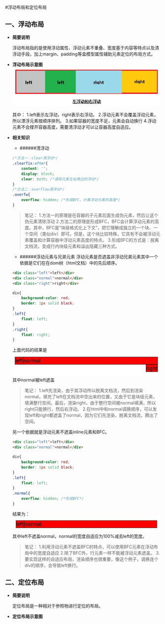 #浮动布局和定位布局

## 一、浮动布局
* __简要说明__

    浮动布局指的是使用浮动属性、浮动元素不重叠、宽度基于内容等特点以及清浮动手段，加上margin、padding等盒模型属性辅助元素定位的布局方式。
* __浮动布局示意图__
![浮动布局示意图](./imgs/float.jpg)
    
    其中：
    1.left表示左浮动，right表示右浮动。
    2.浮动元素不会覆盖浮动元素，所以漂浮元素按顺序排列。
    3.如果容器的宽度不足，元素会自动换行
    4.浮动元素不会撑开容器高度，需要清浮动才可以让容器高度自适应。
* __相关知识__
    * ######清浮动
    ```css
    /*方法一：clear清浮动*/
    .clearfix:after{
        content: '';
        display: block;
        clear: both; /*请除元素左右两边的浮动*/
    }
    /*方法二：overflow清浮动*/
    .overfw{
        overflow: hidden; /*形成BFC，计算浮动元素的高度*/
    }
    ```
    > 笔记：
    > 1.方法一的原理是在容器的子元素后面生成伪元素，然后让这个伪元素清除浮动
    > 2.方法二的原理是形成BFC，BFC会计算浮动元素的高度。其中，BFC是“块级格式化上下文”，把它理解成独立的一个块、一个空间（类似div）即可。但是，这个块比较特殊，它具有不会被浮动元素覆盖和计算容器中浮动元素高度的特点。
    > 3.形成BFC的方式是：脱离文档流，变成行内块级元素和溢出隐藏三种方式。
    * ######浮动元素与兄弟元素
    浮动元素是否遮盖非浮动兄弟元素其中一个依据是它们在在dom树（html文档）中的先后顺序。
    ```html
    <div class="left">left</div>
    <div class="normal">normal</div>
    <div class="right">right</div>
    ```
    ```css
    div{
        background-color: red;
        border: 1px solid black;
    }
    .left{
        float: left;
    }
    .right{
        float: right;
    }
    ```
    上面代码的结果是
    ![sibling-float-1](./imgs/sibling-float-1.jpg)
    其中normal被left遮盖
    
    > 笔记：
    > 1.left先渲染，由于其浮动所以脱离文档流，然后到渲染normal，填充了left在文档流中空出来的位置，又由于它是块级元素，填满整行空间。最后，渲染right，由于整行空间被normal填满，所以right只能换行，然后右浮动。
    > 2.在html中和normal调换顺序，可以发现left和right都遮盖了normal，因为它们先渲染，脱离文档流，腾出了空间。
    
    另一个依据就是浮动元素不遮盖inline元素和BFC。
    ```html
    <div class="left">left</div>
    <div class="normal">normal</div>
    ```
    ```css
    div{
        background-color: red;
        border: 1px solid black;
    }
    .left{
        float: left;
    }
    .normal{
        overflow: hidden; /*形成BFC*/
    }
    ```
    结果为：
    ![sibling-float-2](./imgs/sibling-float-2.jpg)
    其中left不遮盖normal，normal的宽度自适应为100%减去left的宽度。
    
    >笔记：
    >1.利用浮动元素不遮盖BFC的特点，可以使用BFC元素在浮动布局中的宽度自适应
    >2.除了BFC外，行元素一样不能被浮动元素遮盖。
    >3.要实现这样的自适应布局，渲染顺序也很重要，像这个例子，调换连个div的顺序，会导致left换行。
    
## 二、定位布局

* __简要说明__
    
    定位布局是一种相对于参照物进行定位的布局。

* __定位布局示意图__
    
    

    